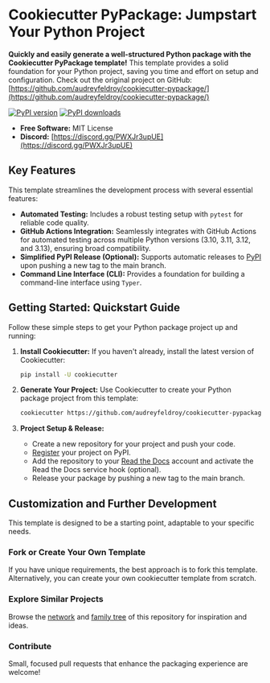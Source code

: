 # Cookiecutter PyPackage: Jumpstart Your Python Project

**Quickly and easily generate a well-structured Python package with the Cookiecutter PyPackage template!** This template provides a solid foundation for your Python project, saving you time and effort on setup and configuration.  Check out the original project on GitHub:  [https://github.com/audreyfeldroy/cookiecutter-pypackage/](https://github.com/audreyfeldroy/cookiecutter-pypackage/)

[![PyPI version](https://img.shields.io/pypi/v/cookiecutter-pypackage.svg)](https://pypi.python.org/pypi/cookiecutter-pypackage)
[![PyPI downloads](https://img.shields.io/pypi/dm/cookiecutter-pypackage.svg)](https://pypi.python.org/pypi/cookiecutter-pypackage)

*   **Free Software:** MIT License
*   **Discord:** [https://discord.gg/PWXJr3upUE](https://discord.gg/PWXJr3upUE)

## Key Features

This template streamlines the development process with several essential features:

*   **Automated Testing:**  Includes a robust testing setup with `pytest` for reliable code quality.
*   **GitHub Actions Integration:**  Seamlessly integrates with GitHub Actions for automated testing across multiple Python versions (3.10, 3.11, 3.12, and 3.13), ensuring broad compatibility.
*   **Simplified PyPI Release (Optional):**  Supports automatic releases to [PyPI](https://pypi.python.org/pypi) upon pushing a new tag to the main branch.
*   **Command Line Interface (CLI):**  Provides a foundation for building a command-line interface using `Typer`.

## Getting Started: Quickstart Guide

Follow these simple steps to get your Python package project up and running:

1.  **Install Cookiecutter:**  If you haven't already, install the latest version of Cookiecutter:

    ```bash
    pip install -U cookiecutter
    ```

2.  **Generate Your Project:**  Use Cookiecutter to create your Python package project from this template:

    ```bash
    cookiecutter https://github.com/audreyfeldroy/cookiecutter-pypackage.git
    ```

3.  **Project Setup & Release:**

    *   Create a new repository for your project and push your code.
    *   [Register](https://packaging.python.org/tutorials/packaging-projects/#uploading-the-distribution-archives) your project on PyPI.
    *   Add the repository to your [Read the Docs](https://readthedocs.io/) account and activate the Read the Docs service hook (optional).
    *   Release your package by pushing a new tag to the main branch.

## Customization and Further Development

This template is designed to be a starting point, adaptable to your specific needs.

### Fork or Create Your Own Template

If you have unique requirements, the best approach is to fork this template. Alternatively, you can create your own cookiecutter template from scratch.

### Explore Similar Projects

Browse the [network](https://github.com/audreyfeldroy/cookiecutter-pypackage/network) and [family tree](https://github.com/audreyfeldroy/cookiecutter-pypackage/network/members) of this repository for inspiration and ideas.

### Contribute

Small, focused pull requests that enhance the packaging experience are welcome!